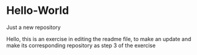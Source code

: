 # Hello-World
Just a new repository


Hello, this is an exercise in editing the readme file, to make an update and make its corresponding repository as step 3 of the exercise
